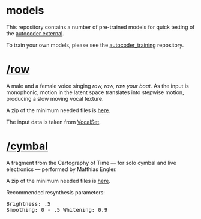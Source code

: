 # models

This repository contains a number of pre-trained models for quick testing of the [autocoder external](https://).

To train your own models, please see the [autocoder_training]() repository.

# [/row]()

A male and a female voice singing *row, row, row your boat.*
As the input is monophonic, motion in the latent space translates into stepwise motion, producing a slow moving vocal texture.

A zip of the minimum needed files is [here]().

The input data is taken from [VocalSet](https://zenodo.org/record/1203819).

# [/cymbal]()

A fragment from the Cartography of Time –– for solo cymbal and live electronics –– performed by Matthias Engler.

A zip of the minimum needed files is [here]().

Recommended resynthesis parameters:<br>
    <pre>Brightness: .5
    Smoothing: 0 - .5
    Whitening: 0.9</pre>
  
